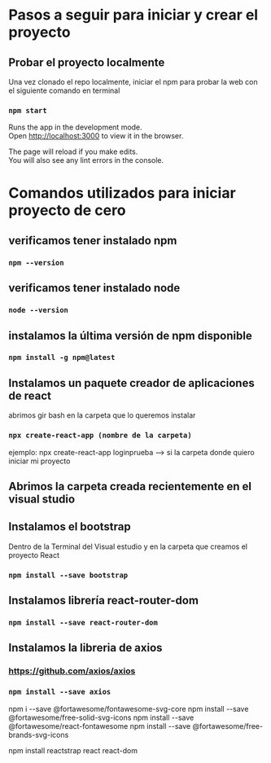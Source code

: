 # Pasos a seguir para iniciar y crear el proyecto

## Probar el proyecto localmente

Una vez clonado el repo localmente, iniciar el npm para probar la web con
el siguiente comando en terminal

### `npm start`

Runs the app in the development mode.\
Open [http://localhost:3000](http://localhost:3000) to view it in the browser.

The page will reload if you make edits.\
You will also see any lint errors in the console.

# Comandos utilizados para iniciar proyecto de cero

## verificamos tener instalado npm

### `npm --version`

## verificamos tener instalado node

### `node --version`

## instalamos la última versión de npm disponible

### `npm install -g npm@latest`

## Instalamos un paquete creador de aplicaciones de react

abrimos gir bash en la carpeta que lo queremos instalar

### `npx create-react-app (nombre de la carpeta)`

ejemplo: npx create-react-app loginprueba --> si la carpeta donde quiero iniciar 
mi proyecto 

## Abrimos la carpeta creada recientemente en el visual studio

## Instalamos el bootstrap

Dentro de la Terminal del Visual estudio y en la carpeta que creamos el proyecto React

### `npm install --save bootstrap`

## Instalamos librería react-router-dom

### `npm install --save react-router-dom`

## Instalamos la libreria de axios

### https://github.com/axios/axios

### `npm install --save axios`


npm i --save @fortawesome/fontawesome-svg-core
npm install --save @fortawesome/free-solid-svg-icons
npm install --save @fortawesome/react-fontawesome
npm install --save @fortawesome/free-brands-svg-icons

npm install reactstrap react react-dom





